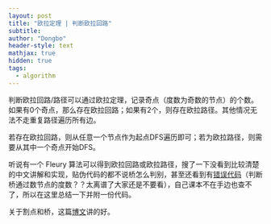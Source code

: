 ```yaml
---
layout: post
title: "欧拉定理 | 判断欧拉回路"
subtitle: 
author: "Dongbo"
header-style: text
mathjax: true
hidden: true
tags:
  - algorithm
---
```


判断欧拉回路/路径可以通过欧拉定理，记录奇点（度数为奇数的节点）的个数。如果有0个奇点，那么存在欧拉回路；如果有2个，则存在欧拉路径。其他情况无法不走重复路径遍历所有边。

若存在欧拉回路，则从任意一个节点作为起点DFS遍历即可；若为欧拉路径，则需要从其中一个奇点开始DFS。

听说有一个 Fleury 算法可以得到欧拉回路或欧拉路径，搜了一下没看到比较清楚的中文讲解和实现，贴伪代码的都不说桥怎么判别，甚至还看到有[错误代码](https://www.tutorialspoint.com/Fleury-s-Algorithm)（判断桥通过数节点的度数？？太离谱了大家还是不要看），自己课本不在手边也查不了，所以在这里总结一下并附一份代码。

关于割点和桥，这篇[博文](https://www.cnblogs.com/nullzx/p/7968110.html)讲的好。

